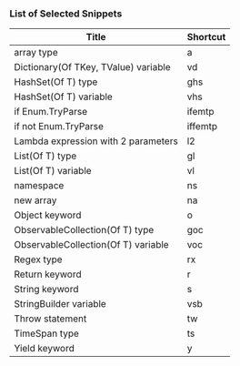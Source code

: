 ### List of Selected Snippets

Title | Shortcut
----- | --------
array type|a
Dictionary\(Of TKey, TValue\) variable|vd
HashSet\(Of T\) type|ghs
HashSet\(Of T\) variable|vhs
if Enum\.TryParse|ifemtp
if not Enum\.TryParse|iffemtp
Lambda expression with 2 parameters|l2
List\(Of T\) type|gl
List\(Of T\) variable|vl
namespace|ns
new array |na
Object keyword|o
ObservableCollection\(Of T\) type|goc
ObservableCollection\(Of T\) variable|voc
Regex type|rx
Return keyword|r
String keyword|s
StringBuilder variable|vsb
Throw statement|tw
TimeSpan type|ts
Yield keyword|y
